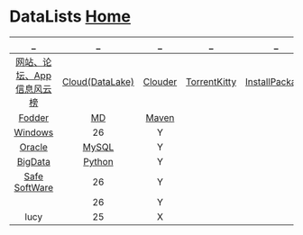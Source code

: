 # DataLists             [Home](../index.md)

| _ | _ | _ | _ | _ |
|:---:|:---:|:---:|:---:|:---:|
| [网站、论坛、App信息风云榜](DataRank.md) | [Cloud(DataLake)](DataLake.md) | [Clouder](Clouder.md) | [TorrentKitty](TorrentKitty.md) | [InstallPackage](InstallPackage/index.md) |
| [Fodder](Fodder/index.md) | [MD](MD/index.md) | [Maven](Maven/index.md) |  |  |
| [Windows](Windows/index.md) | 26 | Y |  |  |
| [Oracle](Oracle/index.md) | [MySQL](MySQL/index.md) | Y |  |  |
| [BigData](BigData/index.md) | [Python](Python/index.md) | Y |  |  |
| [Safe SoftWare](Safe/index.md) | 26 | Y |  |  |
| []() | 26 | Y |  |  |
| lucy | 25 | X |  |  |













